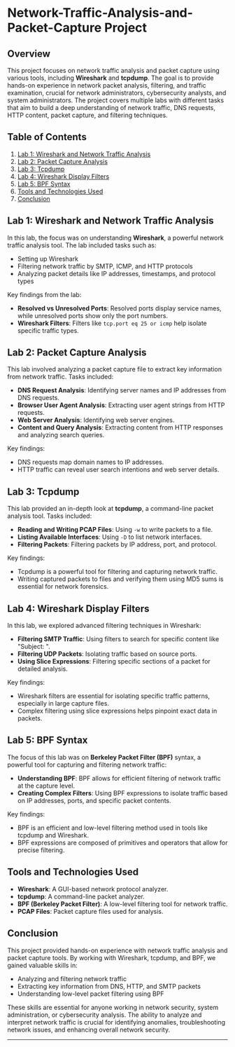 # Network-Traffic-Analysis-and-Packet-Capture Project

## Overview
This project focuses on network traffic analysis and packet capture using various tools, including **Wireshark** and **tcpdump**. The goal is to provide hands-on experience in network packet analysis, filtering, and traffic examination, crucial for network administrators, cybersecurity analysts, and system administrators. The project covers multiple labs with different tasks that aim to build a deep understanding of network traffic, DNS requests, HTTP content, packet capture, and filtering techniques.

## Table of Contents
1. [Lab 1: Wireshark and Network Traffic Analysis](#lab-1-wireshark-and-network-traffic-analysis)
2. [Lab 2: Packet Capture Analysis](#lab-2-packet-capture-analysis)
3. [Lab 3: Tcpdump](#lab-3-tcpdump)
4. [Lab 4: Wireshark Display Filters](#lab-4-wireshark-display-filters)
5. [Lab 5: BPF Syntax](#lab-5-bpf-syntax)
6. [Tools and Technologies Used](#tools-and-technologies-used)
7. [Conclusion](#conclusion)

## Lab 1: Wireshark and Network Traffic Analysis
In this lab, the focus was on understanding **Wireshark**, a powerful network traffic analysis tool. The lab included tasks such as:
- Setting up Wireshark
- Filtering network traffic by SMTP, ICMP, and HTTP protocols
- Analyzing packet details like IP addresses, timestamps, and protocol types

Key findings from the lab:
- **Resolved vs Unresolved Ports**: Resolved ports display service names, while unresolved ports show only the port numbers.
- **Wireshark Filters**: Filters like `tcp.port eq 25 or icmp` help isolate specific traffic types.

## Lab 2: Packet Capture Analysis
This lab involved analyzing a packet capture file to extract key information from network traffic. Tasks included:
- **DNS Request Analysis**: Identifying server names and IP addresses from DNS requests.
- **Browser User Agent Analysis**: Extracting user agent strings from HTTP requests.
- **Web Server Analysis**: Identifying web server engines.
- **Content and Query Analysis**: Extracting content from HTTP responses and analyzing search queries.

Key findings:
- DNS requests map domain names to IP addresses.
- HTTP traffic can reveal user search intentions and web server details.

## Lab 3: Tcpdump
This lab provided an in-depth look at **tcpdump**, a command-line packet analysis tool. Tasks included:
- **Reading and Writing PCAP Files**: Using `-w` to write packets to a file.
- **Listing Available Interfaces**: Using `-D` to list network interfaces.
- **Filtering Packets**: Filtering packets by IP address, port, and protocol.

Key findings:
- Tcpdump is a powerful tool for filtering and capturing network traffic.
- Writing captured packets to files and verifying them using MD5 sums is essential for network forensics.

## Lab 4: Wireshark Display Filters
In this lab, we explored advanced filtering techniques in Wireshark:
- **Filtering SMTP Traffic**: Using filters to search for specific content like "Subject: ".
- **Filtering UDP Packets**: Isolating traffic based on source ports.
- **Using Slice Expressions**: Filtering specific sections of a packet for detailed analysis.

Key findings:
- Wireshark filters are essential for isolating specific traffic patterns, especially in large capture files.
- Complex filtering using slice expressions helps pinpoint exact data in packets.

## Lab 5: BPF Syntax
The focus of this lab was on **Berkeley Packet Filter (BPF)** syntax, a powerful tool for capturing and filtering network traffic:
- **Understanding BPF**: BPF allows for efficient filtering of network traffic at the capture level.
- **Creating Complex Filters**: Using BPF expressions to isolate traffic based on IP addresses, ports, and specific packet contents.

Key findings:
- BPF is an efficient and low-level filtering method used in tools like tcpdump and Wireshark.
- BPF expressions are composed of primitives and operators that allow for precise filtering.

## Tools and Technologies Used
- **Wireshark**: A GUI-based network protocol analyzer.
- **tcpdump**: A command-line packet analyzer.
- **BPF (Berkeley Packet Filter)**: A low-level filtering tool for network traffic.
- **PCAP Files**: Packet capture files used for analysis.

## Conclusion
This project provided hands-on experience with network traffic analysis and packet capture tools. By working with Wireshark, tcpdump, and BPF, we gained valuable skills in:
- Analyzing and filtering network traffic
- Extracting key information from DNS, HTTP, and SMTP packets
- Understanding low-level packet filtering using BPF

These skills are essential for anyone working in network security, system administration, or cybersecurity analysis. The ability to analyze and interpret network traffic is crucial for identifying anomalies, troubleshooting network issues, and enhancing overall network security.

---
